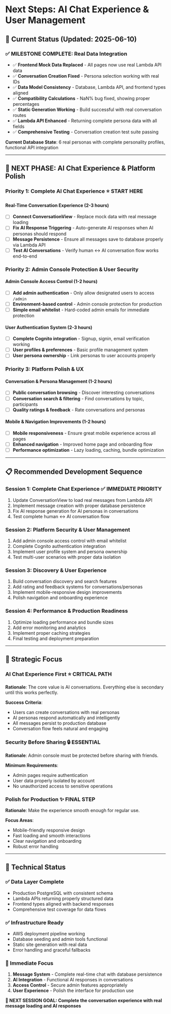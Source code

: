 # Next Steps: AI Chat Experience & User Management

## 🎯 Current Status (Updated: 2025-06-10)

### ✅ **MILESTONE COMPLETE: Real Data Integration** 
- ✅ **Frontend Mock Data Replaced** - All pages now use real Lambda API data
- ✅ **Conversation Creation Fixed** - Persona selection working with real IDs
- ✅ **Data Model Consistency** - Database, Lambda API, and frontend types aligned
- ✅ **Compatibility Calculations** - NaN% bug fixed, showing proper percentages
- ✅ **Static Generation Working** - Build successful with real conversation routes
- ✅ **Lambda API Enhanced** - Returning complete persona data with all fields
- ✅ **Comprehensive Testing** - Conversation creation test suite passing

**Current Database State**: 6 real personas with complete personality profiles, functional API integration

---

## 🚀 **NEXT PHASE: AI Chat Experience & Platform Polish**

### **Priority 1: Complete AI Chat Experience** ⭐ **START HERE**

#### **Real-Time Conversation Experience (2-3 hours)**  
- [ ] **Connect ConversationView** - Replace mock data with real message loading
- [ ] **Fix AI Response Triggering** - Auto-generate AI responses when AI personas should respond
- [ ] **Message Persistence** - Ensure all messages save to database properly via Lambda API
- [ ] **Test AI Conversations** - Verify human ↔ AI conversation flow works end-to-end

### **Priority 2: Admin Console Protection & User Security** 

#### **Admin Console Access Control (1-2 hours)**
- [ ] **Add admin authentication** - Only allow designated users to access `/admin`
- [ ] **Environment-based control** - Admin console protection for production
- [ ] **Simple email whitelist** - Hard-coded admin emails for immediate protection

#### **User Authentication System (2-3 hours)**
- [ ] **Complete Cognito integration** - Signup, signin, email verification working
- [ ] **User profiles & preferences** - Basic profile management system
- [ ] **User persona ownership** - Link personas to user accounts properly

### **Priority 3: Platform Polish & UX**

#### **Conversation & Persona Management (1-2 hours)**
- [ ] **Public conversation browsing** - Discover interesting conversations
- [ ] **Conversation search & filtering** - Find conversations by topic, participants
- [ ] **Quality ratings & feedback** - Rate conversations and personas

#### **Mobile & Navigation Improvements (1-2 hours)**  
- [ ] **Mobile responsiveness** - Ensure great mobile experience across all pages
- [ ] **Enhanced navigation** - Improved home page and onboarding flow
- [ ] **Performance optimization** - Lazy loading, caching, bundle optimization

---

## 📋 **Recommended Development Sequence**

### **Session 1: Complete Chat Experience** ✅ **IMMEDIATE PRIORITY**
1. Update ConversationView to load real messages from Lambda API
2. Implement message creation with proper database persistence
3. Fix AI response generation for AI personas in conversations
4. Test complete human ↔ AI conversation flow

### **Session 2: Platform Security & User Management**
1. Add admin console access control with email whitelist
2. Complete Cognito authentication integration  
3. Implement user profile system and persona ownership
4. Test multi-user scenarios with proper data isolation

### **Session 3: Discovery & User Experience**
1. Build conversation discovery and search features
2. Add rating and feedback systems for conversations/personas
3. Implement mobile-responsive design improvements
4. Polish navigation and onboarding experience

### **Session 4: Performance & Production Readiness**
1. Optimize loading performance and bundle sizes
2. Add error monitoring and analytics
3. Implement proper caching strategies
4. Final testing and deployment preparation

---

## 🎯 **Strategic Focus**

### **AI Chat Experience First** ⭐ **CRITICAL PATH**
**Rationale**: The core value is AI conversations. Everything else is secondary until this works perfectly.

**Success Criteria**: 
- Users can create conversations with real personas
- AI personas respond automatically and intelligently  
- All messages persist to production database
- Conversation flow feels natural and engaging

### **Security Before Sharing** 🔒 **ESSENTIAL**
**Rationale**: Admin console must be protected before sharing with friends.

**Minimum Requirements**:
- Admin pages require authentication
- User data properly isolated by account
- No unauthorized access to sensitive operations

### **Polish for Production** ✨ **FINAL STEP**
**Rationale**: Make the experience smooth enough for regular use.

**Focus Areas**:
- Mobile-friendly responsive design
- Fast loading and smooth interactions
- Clear navigation and onboarding
- Robust error handling

---

## 🔧 **Technical Status**

### **✅ Data Layer Complete**
- Production PostgreSQL with consistent schema
- Lambda APIs returning properly structured data
- Frontend types aligned with backend responses
- Comprehensive test coverage for data flows

### **✅ Infrastructure Ready**
- AWS deployment pipeline working
- Database seeding and admin tools functional
- Static site generation with real data
- Error handling and graceful fallbacks

### **🎯 Immediate Focus**
1. **Message System** - Complete real-time chat with database persistence
2. **AI Integration** - Functional AI responses in conversations
3. **Access Control** - Secure admin features appropriately
4. **User Experience** - Polish the interface for production use

**🎯 NEXT SESSION GOAL: Complete the conversation experience with real message loading and AI responses**